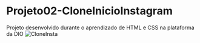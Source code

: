 # Projeto02-CloneInicioInstagram
Projeto desenvolvido durante o aprendizado de HTML e CSS na plataforma da DIO
![CloneInsta](https://user-images.githubusercontent.com/97325412/176081214-f19e5bbc-67f4-4be7-bc09-2c664be364d7.png)
